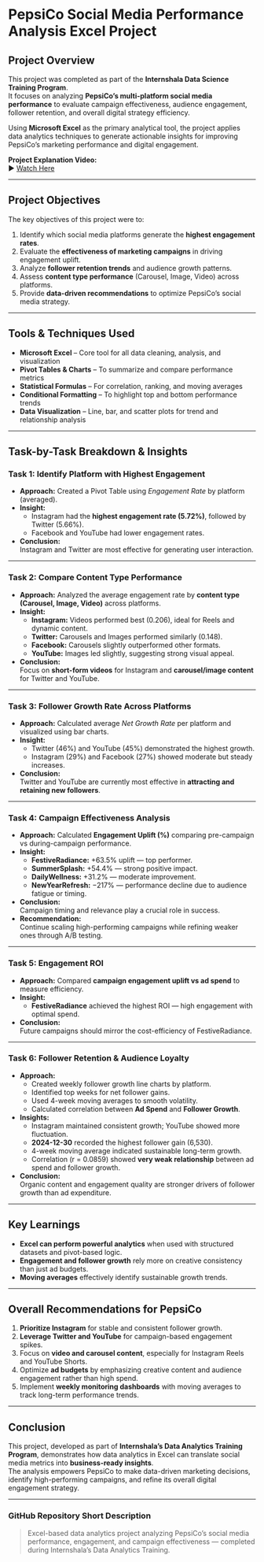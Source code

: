 # PepsiCo Social Media Performance Analysis Excel Project

## Project Overview  
This project was completed as part of the **Internshala Data Science Training Program**.  
It focuses on analyzing **PepsiCo’s multi-platform social media performance** to evaluate campaign effectiveness, audience engagement, follower retention, and overall digital strategy efficiency.  

Using **Microsoft Excel** as the primary analytical tool, the project applies data analytics techniques to generate actionable insights for improving PepsiCo’s marketing performance and digital engagement.  

**Project Explanation Video:**  
▶ [Watch Here](https://drive.google.com/file/d/1L4MBCZcMm74piS-eFx4BO-Xvi0JaliLb/view?usp=sharing)

---

## Project Objectives  
The key objectives of this project were to:  
1. Identify which social media platforms generate the **highest engagement rates**.  
2. Evaluate the **effectiveness of marketing campaigns** in driving engagement uplift.  
3. Analyze **follower retention trends** and audience growth patterns.  
4. Assess **content type performance** (Carousel, Image, Video) across platforms.  
5. Provide **data-driven recommendations** to optimize PepsiCo’s social media strategy.  

---

## Tools & Techniques Used  
- **Microsoft Excel** – Core tool for all data cleaning, analysis, and visualization  
- **Pivot Tables & Charts** – To summarize and compare performance metrics  
- **Statistical Formulas** – For correlation, ranking, and moving averages  
- **Conditional Formatting** – To highlight top and bottom performance trends  
- **Data Visualization** – Line, bar, and scatter plots for trend and relationship analysis  

---

## Task-by-Task Breakdown & Insights  

### **Task 1: Identify Platform with Highest Engagement**
- **Approach:** Created a Pivot Table using *Engagement Rate* by platform (averaged).  
- **Insight:**  
  - Instagram had the **highest engagement rate (5.72%)**, followed by Twitter (5.66%).  
  - Facebook and YouTube had lower engagement rates.  
- **Conclusion:**  
  Instagram and Twitter are most effective for generating user interaction.  

---

### **Task 2: Compare Content Type Performance**
- **Approach:** Analyzed the average engagement rate by **content type (Carousel, Image, Video)** across platforms.  
- **Insight:**  
  - **Instagram:** Videos performed best (0.206), ideal for Reels and dynamic content.  
  - **Twitter:** Carousels and Images performed similarly (0.148).  
  - **Facebook:** Carousels slightly outperformed other formats.  
  - **YouTube:** Images led slightly, suggesting strong visual appeal.  
- **Conclusion:**  
  Focus on **short-form videos** for Instagram and **carousel/image content** for Twitter and YouTube.  

---

### **Task 3: Follower Growth Rate Across Platforms**
- **Approach:** Calculated average *Net Growth Rate* per platform and visualized using bar charts.  
- **Insight:**  
  - Twitter (46%) and YouTube (45%) demonstrated the highest growth.  
  - Instagram (29%) and Facebook (27%) showed moderate but steady increases.  
- **Conclusion:**  
  Twitter and YouTube are currently most effective in **attracting and retaining new followers**.  

---

### **Task 4: Campaign Effectiveness Analysis**
- **Approach:** Calculated **Engagement Uplift (%)** comparing pre-campaign vs during-campaign performance.  
- **Insight:**  
  - **FestiveRadiance:** +63.5% uplift — top performer.  
  - **SummerSplash:** +54.4% — strong positive impact.  
  - **DailyWellness:** +31.2% — moderate improvement.  
  - **NewYearRefresh:** −217% — performance decline due to audience fatigue or timing.  
- **Conclusion:**  
  Campaign timing and relevance play a crucial role in success.  
- **Recommendation:**  
  Continue scaling high-performing campaigns while refining weaker ones through A/B testing.  

---

### **Task 5: Engagement ROI**
- **Approach:** Compared **campaign engagement uplift vs ad spend** to measure efficiency.  
- **Insight:**  
  - **FestiveRadiance** achieved the highest ROI — high engagement with optimal spend.  
- **Conclusion:**  
  Future campaigns should mirror the cost-efficiency of FestiveRadiance.  

---

### **Task 6: Follower Retention & Audience Loyalty**
- **Approach:**  
  - Created weekly follower growth line charts by platform.  
  - Identified top weeks for net follower gains.  
  - Used 4-week moving averages to smooth volatility.  
  - Calculated correlation between **Ad Spend** and **Follower Growth**.  
- **Insights:**  
  - Instagram maintained consistent growth; YouTube showed more fluctuation.  
  - **2024-12-30** recorded the highest follower gain (6,530).  
  - 4-week moving average indicated sustainable long-term growth.  
  - Correlation (r = 0.0859) showed **very weak relationship** between ad spend and follower growth.  
- **Conclusion:**  
  Organic content and engagement quality are stronger drivers of follower growth than ad expenditure.  

---

## Key Learnings  
- **Excel can perform powerful analytics** when used with structured datasets and pivot-based logic.  
- **Engagement and follower growth** rely more on creative consistency than just ad budgets.  
- **Moving averages** effectively identify sustainable growth trends.  

---

## Overall Recommendations for PepsiCo  
1. **Prioritize Instagram** for stable and consistent follower growth.  
2. **Leverage Twitter and YouTube** for campaign-based engagement spikes.  
3. Focus on **video and carousel content**, especially for Instagram Reels and YouTube Shorts.  
4. Optimize **ad budgets** by emphasizing creative content and audience engagement rather than high spend.  
5. Implement **weekly monitoring dashboards** with moving averages to track long-term performance trends.  

---

## Conclusion  
This project, developed as part of **Internshala’s Data Analytics Training Program**, demonstrates how data analytics in Excel can translate social media metrics into **business-ready insights**.  
The analysis empowers PepsiCo to make data-driven marketing decisions, identify high-performing campaigns, and refine its overall digital engagement strategy.  

---

### GitHub Repository Short Description
> Excel-based data analytics project analyzing PepsiCo’s social media performance, engagement, and campaign effectiveness — completed during Internshala’s Data Analytics Training.
